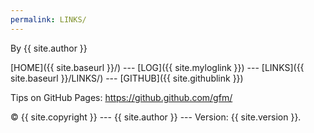 ```yaml
---
permalink: LINKS/
---
```

By {{ site.author }}

[HOME]({{ site.baseurl }}/) --- [LOG]({{ site.myloglink }}) --- [LINKS]({{ site.baseurl }}/LINKS/) --- [GITHUB]({{ site.githublink }})

Tips on GitHub Pages: https://github.github.com/gfm/

© {{ site.copyright }} --- {{ site.author }} --- Version: {{ site.version }}. 

